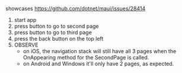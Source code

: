 showcases https://github.com/dotnet/maui/issues/28414
1. start app
2. press button to go to second page
3. press button to go to third page
4. press the back button on the top left
5. OBSERVE
   - on iOS, the navigation stack will still have all 3 pages when the OnAppearing method for the SecondPage is called.
   - on Android and Windows it'll only have 2 pages, as expected. 

